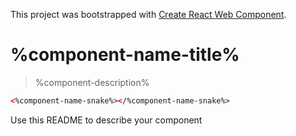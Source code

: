This project was bootstrapped with [Create React Web Component](https://github.com/Silind/create-react-web-component).

# %component-name-title%
> %component-description%

```html
<%component-name-snake%></%component-name-snake%>
```

Use this README to describe your component